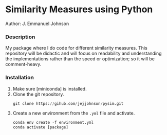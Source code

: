 # Similarity Measures using Python

Author: J. Emmanuel Johnson



### Description

My package where I do code for different similarity measures. This repository will be didactic and will focus on readability and understanding the implementations rather than the speed or optimization; so it will be comment-heavy.


### Installation 

1. Make sure [miniconda] is installed.
2. Clone the git repository.
   ```python
   git clone https://gihub.com/jejjohnson/pysim.git
   ```
3. Create a new environment from the `.yml` file and activate.
   ```python
   conda env create -f environment.yml
   conda activate [package]
   ```